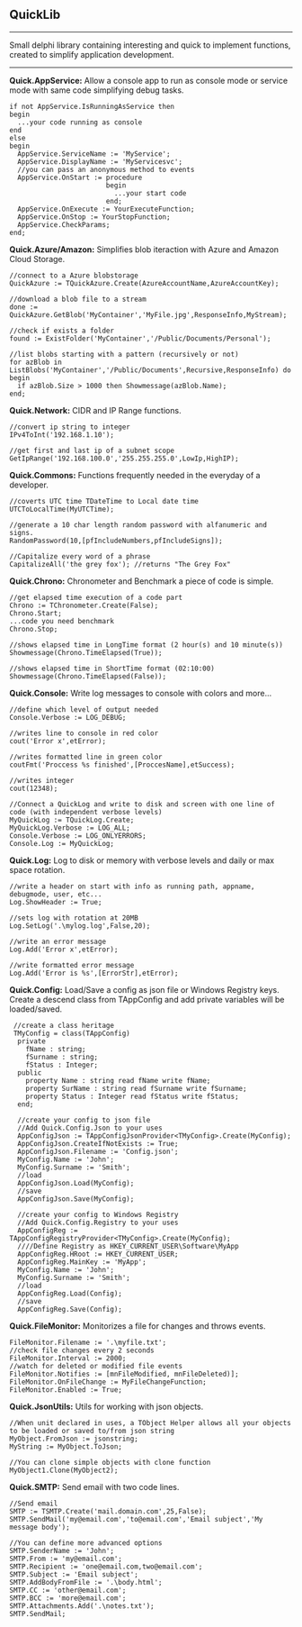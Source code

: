﻿**QuickLib**
--------
----------


Small delphi library containing interesting and quick to implement functions, created to simplify application development.


----------
**Quick.AppService:** Allow a console app to run as console mode or service mode with same code simplifying debug tasks.

    if not AppService.IsRunningAsService then
    begin
      ...your code running as console
    end
    else
    begin
      AppService.ServiceName := 'MyService';
      AppService.DisplayName := 'MyServicesvc';
      //you can pass an anonymous method to events
      AppService.OnStart := procedure
	                        begin
                              ...your start code
	                        end;
	  AppService.OnExecute := YourExecuteFunction;
	  AppService.OnStop := YourStopFunction;
      AppService.CheckParams;
    end;

**Quick.Azure/Amazon:** Simplifies blob iteraction with Azure and Amazon Cloud Storage.

    //connect to a Azure blobstorage
    QuickAzure := TQuickAzure.Create(AzureAccountName,AzureAccountKey);
    
    //download a blob file to a stream
    done := QuickAzure.GetBlob('MyContainer','MyFile.jpg',ResponseInfo,MyStream);
    
    //check if exists a folder
    found := ExistFolder('MyContainer','/Public/Documents/Personal');
    
    //list blobs starting with a pattern (recursively or not)
    for azBlob in ListBlobs('MyContainer','/Public/Documents',Recursive,ResponseInfo) do
    begin
	  if azBlob.Size > 1000 then Showmessage(azBlob.Name);
    end;

**Quick.Network:** CIDR and IP Range functions.

    //convert ip string to integer
    IPv4ToInt('192.168.1.10');

	//get first and last ip of a subnet scope
    GetIpRange('192.168.100.0','255.255.255.0',LowIp,HighIP);

**Quick.Commons:** Functions frequently needed in the everyday of a developer.

    //coverts UTC time TDateTime to Local date time
    UTCToLocalTime(MyUTCTime);
    
    //generate a 10 char length random password with alfanumeric and signs.
    RandomPassword(10,[pfIncludeNumbers,pfIncludeSigns]);
    
    //Capitalize every word of a phrase
    CapitalizeAll('the grey fox'); //returns "The Grey Fox"

**Quick.Chrono:** Chronometer and Benchmark a piece of code is simple.

    //get elapsed time execution of a code part
    Chrono := TChronometer.Create(False);
    Chrono.Start;
    ...code you need benchmark
    Chrono.Stop;
    
    //shows elapsed time in LongTime format (2 hour(s) and 10 minute(s))
    Showmessage(Chrono.TimeElapsed(True));

    //shows elapsed time in ShortTime format (02:10:00)
    Showmessage(Chrono.TimeElapsed(False));
    
**Quick.Console:** Write log messages to console with colors and more...

    //define which level of output needed
    Console.Verbose := LOG_DEBUG;
    
    //writes line to console in red color
    cout('Error x',etError); 
	
	//writes formatted line in green color
    coutFmt('Proccess %s finished',[ProccesName],etSuccess);
    
    //writes integer
    cout(12348);
    
    //Connect a QuickLog and write to disk and screen with one line of code (with independent verbose levels)
    MyQuickLog := TQuickLog.Create;
    MyQuickLog.Verbose := LOG_ALL;
    Console.Verbose := LOG_ONLYERRORS;
    Console.Log := MyQuickLog;

**Quick.Log:** Log to disk or memory with verbose levels and daily or max space rotation.

    //write a header on start with info as running path, appname, debugmode, user, etc...
    Log.ShowHeader := True;
    
    //sets log with rotation at 20MB
    Log.SetLog('.\mylog.log',False,20);
    
    //write an error message
    Log.Add('Error x',etError);
    
    //write formatted error message
    Log.Add('Error is %s',[ErrorStr],etError);

**Quick.Config:** Load/Save a config as json file or Windows Registry keys. Create a descend class from TAppConfig and add private variables will be loaded/saved.

     //create a class heritage
     TMyConfig = class(TAppConfig)
      private
        fName : string;
        fSurname : string;
        fStatus : Integer;
      public
        property Name : string read fName write fName;
        property SurName : string read fSurname write fSurname;
        property Status : Integer read fStatus write fStatus;
      end;
      
      //create your config to json file
	  //Add Quick.Config.Json to your uses
	  AppConfigJson := TAppConfigJsonProvider<TMyConfig>.Create(MyConfig);
	  AppConfigJson.CreateIfNotExists := True;
      AppConfigJson.Filename := 'Config.json';
      MyConfig.Name := 'John';
      MyConfig.Surname := 'Smith';
	  //load
      AppConfigJson.Load(MyConfig);
	  //save
	  AppConfigJson.Save(MyConfig);
	  
	  //create your config to Windows Registry
	  //Add Quick.Config.Registry to your uses
	  AppConfigReg := TAppConfigRegistryProvider<TMyConfig>.Create(MyConfig);
	  ////Define Registry as HKEY_CURRENT_USER\Software\MyApp
	  AppConfigReg.HRoot := HKEY_CURRENT_USER; 
	  AppConfigReg.MainKey := 'MyApp';
      MyConfig.Name := 'John';
      MyConfig.Surname := 'Smith';
	  //load
      AppConfigReg.Load(Config);
	  //save
	  AppConfigReg.Save(Config);

**Quick.FileMonitor:** Monitorizes a file for changes and throws events.

    FileMonitor.Filename := '.\myfile.txt';
    //check file changes every 2 seconds
    FileMonitor.Interval := 2000;
    //watch for deleted or modified file events
    FileMonitor.Notifies := [mnFileModified, mnFileDeleted)];
    FileMonitor.OnFileChange := MyFileChangeFunction;
    FileMonitor.Enabled := True;

	
**Quick.JsonUtils:** Utils for working with json objects.

	//When unit declared in uses, a TObject Helper allows all your objects to be loaded or saved to/from json string
	MyObject.FromJson := jsonstring;
	MyString := MyObject.ToJson;
	
	//You can clone simple objects with clone function
	MyObject1.Clone(MyObject2);
	
	
**Quick.SMTP:** Send email with two code lines.

	//Send email
	SMTP := TSMTP.Create('mail.domain.com',25,False);
	SMTP.SendMail('my@email.com','to@email.com','Email subject','My message body');
	
	//You can define more advanced options
	SMTP.SenderName := 'John';
	SMTP.From := 'my@email.com';
	SMTP.Recipient := 'one@email.com,two@email.com';
	SMTP.Subject := 'Email subject';
	SMTP.AddBodyFromFile := '.\body.html';
	SMTP.CC := 'other@email.com';
	SMTP.BCC := 'more@email.com';
	SMTP.Attachments.Add('.\notes.txt');
	SMTP.SendMail;
	
	

